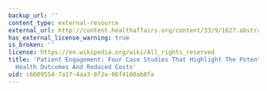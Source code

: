 ```yaml
---
backup_url: ''
content_type: external-resource
external_url: http://content.healthaffairs.org/content/33/9/1627.abstract
has_external_license_warning: true
is_broken: ''
license: https://en.wikipedia.org/wiki/All_rights_reserved
title: 'Patient Engagement: Four Case Studies That Highlight The Potential For Improved
  Health Outcomes And Reduced Costs'
uid: c6609554-7a17-4aa3-8f2a-06f4180ab8fa
---
```

